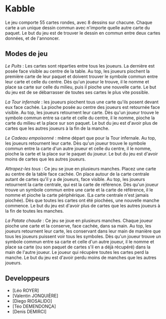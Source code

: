 # Kabble

Le jeu comporte 55 cartes rondes, avec 8 dessins sur chacune. Chaque carte a un unique dessin commun avec n'importe quelle autre carte du paquet. Le but du jeu est de trouver le dessin en commun entre deux cartes données, et de l'annoncer.

## Modes de jeu

*Le Puits* : Les cartes sont réparties entre tous les joueurs. La dernière est posée face visible au centre de la table. Au top, les joueurs piochent la première carte de leur paquet et doivent trouver le symbole commun entre leur carte et celle du centre. Dès qu'un joueur le trouve, il le nomme et place sa carte sur celle du milieu, puis il pioche une nouvelle carte. Le but du jeu est de se débarrasser de toutes ses cartes le plus vite possible.

*La Tour infernale* : les joueurs piochent tous une carte qu'ils posent devant eux face cachée. La pioche posée au centre des joueurs est retournée face visible. Au top, les joueurs retournent leur carte. Dès qu'un joueur trouve le symbole commun entre sa carte et celle du centre, il le nomme, pioche la carte du milieu et la place sur son paquet. Le but du jeu est d'avoir plus de cartes que les autres joueurs à la fin de la manche.

*Le Cadeau empoisonné* : même départ que pour la Tour infernale. Au top, les joueurs retournent leur carte. Dès qu'un joueur trouve le symbole commun entre la carte d'un autre joueur et celle du centre, il le nomme, pioche la carte et la place sur le paquet du joueur. Le but du jeu est d'avoir moins de cartes que les autres joueurs.

*Attrapez-les tous* : Ce jeu se joue en plusieurs manches. Placez une carte au centre de la table face cachée. On place autour de la carte centrale autant de cartes qu'il y a de joueurs, face visible. Au top, les joueurs retournent la carte centrale, qui est la carte de référence. Dès qu'un joueur trouve un symbole commun entre une carte et la carte de référence, il le nomme et pioche la carte périphérique. (La carte centrale n'est jamais piochée). Dès que toutes les cartes ont été piochées, une nouvelle manche commence. Le but du jeu est d'avoir plus de cartes que les autres joueurs à la fin de toutes les manches.

*La Patate chaude* : Ce jeu se joue en plusieurs manches. Chaque joueur pioche une carte et la conserve, face cachée, dans sa main. Au top, les joueurs retournent leur carte, les conservant dans leur main de manière que tous les joueurs puissent voir tous les symboles. Dès qu'un joueur trouve un symbole commun entre sa carte et celle d'un autre joueur, il le nomme et place sa carte (ou son paquet de cartes s'il en a déjà récupéré) dans la main de l'autre joueur. Le joueur qui récupère toutes les cartes perd la manche. Le but du jeu est d'avoir perdu moins de manches que les autres joueurs.
## Developpeurs

- [Léo ROYER]
- [Valentin JONQUIÈRE]
- [Diego RIOSALIDO]
- [Téo DEMENDONÇA]
- [Denis DEMIRCI]